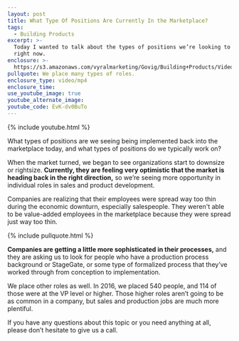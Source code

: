 ```yaml
---
layout: post
title: What Type Of Positions Are Currently In the Marketplace?
tags:
  - Building Products
excerpt: >-
  Today I wanted to talk about the types of positions we’re looking to place
  right now.
enclosure: >-
  https://s3.amazonaws.com/vyralmarketing/Govig/Building+Products/Videos/2017/What+Positions+Do+We+Typically+Work+On%253F.mp4
pullquote: We place many types of roles.
enclosure_type: video/mp4
enclosure_time:
use_youtube_image: true
youtube_alternate_image:
youtube_code: EvK-dv0BuTo
---
```



{% include youtube.html %}

What types of positions are we seeing being implemented back into the marketplace today, and what types of positions do we typically work on?

When the market turned, we began to see organizations start to downsize or rightsize. **Currently, they are feeling very optimistic that the market is heading back in the right direction,** so we’re seeing more opportunity in individual roles in sales and product development.

Companies are realizing that their employees were spread way too thin during the economic downturn, especially salespeople. They weren't able to be value-added employees in the marketplace because they were spread just way too thin.

{% include pullquote.html %}

**Companies are getting a little more sophisticated in their processes,** and they are asking us to look for people who have a production process background or StageGate, or some type of formalized process that they’ve worked through from conception to implementation.

We place other roles as well. In 2016, we placed 540 people, and 114 of those were at the VP level or higher. Those higher roles aren’t going to be as common in a company, but sales and production jobs are much more plentiful.

If you have any questions about this topic or you need anything at all, please don’t hesitate to give us a call.
